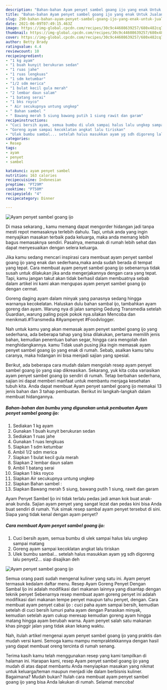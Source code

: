```yaml
---
description: "Bahan-bahan Ayam penyet sambel goang ijo yang enak Untuk Jualan"
title: "Bahan-bahan Ayam penyet sambel goang ijo yang enak Untuk Jualan"
slug: 290-bahan-bahan-ayam-penyet-sambel-goang-ijo-yang-enak-untuk-jualan
date: 2021-06-09T07:49:15.463Z
image: https://img-global.cpcdn.com/recipes/30c9c44608639257/680x482cq70/ayam-penyet-sambel-goang-ijo-foto-resep-utama.jpg
thumbnail: https://img-global.cpcdn.com/recipes/30c9c44608639257/680x482cq70/ayam-penyet-sambel-goang-ijo-foto-resep-utama.jpg
cover: https://img-global.cpcdn.com/recipes/30c9c44608639257/680x482cq70/ayam-penyet-sambel-goang-ijo-foto-resep-utama.jpg
author: Betty Brady
ratingvalue: 4.4
reviewcount: 10
recipeingredient:
- "1 kg ayam"
- "1 buah kunyit berukuran sedan"
- "1 ruas jahe"
- "1 ruas lengkuas"
- "1 sdm ketumbar"
- "1/2 sdm merica"
- "1 bulat kecil gula merah"
- "2 lembar daun salam"
- "1 batang serai"
- "1 bks royco"
- " Air secukupnya untung ungkep"
- " Bahan sambel "
- " Bawang merah 5 siung bawang putih 1 siung rawit dan garam"
recipeinstructions:
- "Cuci bersih ayam, semua bumbu di ulek sampai halus lalu ungkep sampai matang"
- "Goreng ayam sampai kecoklatan angkat lalu tiriskan"
- "Ulek bumbu sambal... setelah halus masukkan ayam yg sdh digoreng lalu penyet2... siap disajikan deh"
categories:
- Resep
tags:
- ayam
- penyet
- sambel

katakunci: ayam penyet sambel 
nutrition: 163 calories
recipecuisine: Indonesian
preptime: "PT29M"
cooktime: "PT50M"
recipeyield: "4"
recipecategory: Dinner

---
```



![Ayam penyet sambel goang ijo](https://img-global.cpcdn.com/recipes/30c9c44608639257/680x482cq70/ayam-penyet-sambel-goang-ijo-foto-resep-utama.jpg)

Di masa  sekarang , kamu memang dapat mengorder hidangan jadi tanpa mesti repot memasaknya terlebih dahulu. Tapi, untuk anda yang ingin menyajikan masakan terbaik pada keluarga, maka anda memang lebih bagus memasaknya sendiri. Pasalnya, memasak di rumah lebih sehat dan dapat menyesuaikan dengan selera keluarga.

Jika kamu sedang mencari inspirasi cara membuat ayam penyet sambel goang ijo yang enak dan sederhana,maka anda sudah berada di tempat yang tepat. Cara membuat ayam penyet sambel goang ijo  sebenarnya tidak susah untuk dilakukan jika anda mengerjakannya dengan cara yang tepat. Tapi, kamu jangan takut akan tidak berhasil dalam membuatnya 
sebab dalam artikel ini kami akan mengupas ayam penyet sambel goang ijo dengan cermat.  

Goreng daging ayam dalam minyak yang panasnya sedang hingga warnanya kecokelatan. Haluskan dulu bahan sambal ijo, tambahkan ayam goreng dan ayam. Warung nya di jalan samping Gedung Transmedia setelah Guardian,.warung paling pojok pokok nya.silakan Mencoba dan menikmati.#Transmedia #Ayampenyet #Foodvlogger.

Nah untuk kamu yang akan memasak ayam penyet sambel goang ijo yang sederhana, ada beberapa tahap yang bisa dilakukan, pertama memilih jenis bahan, kemudian penentuan bahan segar, hingga cara mengolah dan menghidangkannya. kamu Tidak usah pusing jika ingin memasak ayam penyet sambel goang ijo yang enak di rumah. Sebab, asalkan kamu  tahu caranya, maka hidangan ini bisa menjadi sajian yang spesial.

Berikut, ada beberapa cara mudah dalam mengolah resep ayam penyet sambel goang ijo yang siap dikreasikan. Sekarang, yuk kita coba variasikan ayam penyet sambel goang ijo sendiri di rumah. Tetap berbahan sederhana, sajian ini dapat memberi manfaat untuk membantu menjaga kesehatan tubuh kita. Anda dapat membuat Ayam penyet sambel goang ijo memakai 13 jenis bahan dan 3 tahap pembuatan. Berikut ini langkah-langkah dalam membuat hidangannya.

<!--inarticleads1-->

##### Bahan-bahan dan bumbu yang digunakan untuk pembuatan Ayam penyet sambel goang ijo:

1. Sediakan 1 kg ayam
1. Gunakan 1 buah kunyit berukuran sedan
1. Sediakan 1 ruas jahe
1. Gunakan 1 ruas lengkuas
1. Siapkan 1 sdm ketumbar
1. Ambil 1/2 sdm merica
1. Siapkan 1 bulat kecil gula merah
1. Siapkan 2 lembar daun salam
1. Ambil 1 batang serai
1. Siapkan 1 bks royco
1. Siapkan  Air secukupnya untung ungkep
1. Siapkan  Bahan sambel :
1. Siapkan  Bawang merah 5 siung, bawang putih 1 siung, rawit dan garam


Ayam Penyet Sambel Ijo ini tidak terlalu pedas jadi aman kok buat anak-anak bunda. Sajian ayam penyet yang sangat lezat dan pedas kini bisa Anda buat sendiri di rumah. Yuk simak resep sambal ayam penyet tersebut di sini. Siapa yang tidak kenal dengan ayam penyet? 

<!--inarticleads2-->

##### Cara membuat Ayam penyet sambel goang ijo:

1. Cuci bersih ayam, semua bumbu di ulek sampai halus lalu ungkep sampai matang
1. Goreng ayam sampai kecoklatan angkat lalu tiriskan
1. Ulek bumbu sambal... setelah halus masukkan ayam yg sdh digoreng lalu penyet2... siap disajikan deh
<img src="https://img-global.cpcdn.com/steps/36558a8d0527242e/160x128cq70/ayam-penyet-sambel-goang-ijo-langkah-memasak-3-foto.jpg" alt="Ayam penyet sambel goang ijo">

Semua orang pasti sudah mengenal kuliner yang satu ini. Ayam penyet termasuk kedalam daftar menu. Resep Ayam Goreng Penyet Dengan Sambal Ijo ini adalah modifikasi dari makanan lainnya yang disantap dengan teknik penyet Sebenarnya resep membuat ayam goreng penyet ini adalah modifikasi dari makanan tempe penyet maupun tahu penyet, dengan. Cara membuat ayam penyet cabai ijo : cuci paha ayam sampai bersih, kemudian setelah di cuci bersih lumuri paha ayam dengan Panaskan minyak, kemudian setelah ayam cukup meresap kemudian goreng ayam hingga matang hingga ayam berubah warna. Ayam penyet salah satu makanan khas pinggir jalan yang tidak akan lekang waktu. 

Nah, itulah artikel mengenai  ayam penyet sambel goang ijo  yang praktis dan mudah versi kami. Semoga kamu mampu mempraktekkannya dengan hasil yang dapat membuat oreng tercinta di rumah senang. 

Terima kasih kamu telah menggunakan resep yang kami tampilkan di halaman ini. Harapan kami, resep  Ayam penyet sambel goang ijo yang mudah di atas dapat membantu Anda menyiapkan masakan yang nikmat untuk keluarga/teman maupun menjadi ide dalam berbisnis kuliner. Bagaimana? Mudah bukan? Itulah cara membuat ayam penyet sambel goang ijo yang bisa Anda lakukan di rumah. Selamat mencoba!

